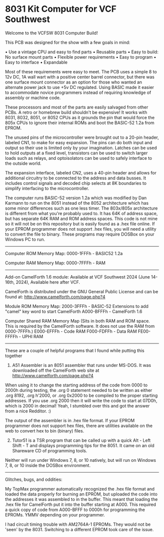 # 8031 Kit Computer for VCF Southwest
Welcome to the VCFSW 8031 Computer Build!

This PCB was designed for the show with a few goals in mind: 

•	Use a vintage CPU and easy to find parts
•	Reusable parts
•	Easy to build: No surface mount parts
•	Flexible power requirements
•	Easy to program
•	Easy to interface
•	Expandable

Most of these requirements were easy to meet. The PCB uses a simple 8 to 12v DC, 1A wall wart with a positive center barrel connector, but there was one surface mount connector as an option for those who wanted an alternate power jack to use +5v DC regulated. Using BASIC made it easier to accommodate novice programmers instead of requiring knowledge of assembly or machine code.

These processors and most of the parts are easily salvaged from other PCBs. A retro or homebrew build shouldn't be expensive! It works with 8031, 8032, 8051, or 8052 CPUs as it grounds the pin that would force the 805x CPUs to ignore their internal ROMs and boot the BASIC-52 1.2a from EPROM.

The unused pins of the microcontroller were brought out to a 20-pin header, labeled CN1, to make for easy expansion. The pins can do both input and output so their use is limited only by your imagination. Latches can be used to hold outputs at a fixed level, transistors can be used to switch larger loads such as relays, and optoisolators can be used to safely interface to the outside world. 

The expansion interface, labeled CN2, uses a 40-pin header and allows for additional circuitry to be connected to the address and data busses. It includes control signals and decoded chip selects at 8K boundaries to simplify interfacing to the microcontroller.

The computer runs BASIC-52 version 1.2a which was modified by Dan Karmann to run on the 8051 instead of the 8052 architecture which has some minor differences such as one less timer. The 803x/805x architecture is different from what you're probably used to. It has 64K of address space, but has separate 64K RAM and ROM address spaces. This code is not mine so it will not be on this repository but is easily found as a .hex file online. If your EPROM programmer does not support .hex files, you will need a utility to convert the file to binary. These programs may require DOSBox on your Windows PC to run.

---------

Computer ROM Memory Map:
0000-1FFFh - BASIC52 1.2a

Computer RAM Memory Map:
0000-7FFFh - RAM

---------

Add-on CamelForth 1.6 module: Available at VCF Southwest 2024 (June 14-16th, 2024), Available here after VCF.

CamelForth is distributed under the GNU General Public License and can be found at: http://www.camelforth.com/page.php?4

Module ROM Memory Map:
2000-3FFFh - BASIC-52 Extensions to add "camel" key word to start CamelForth
A000-BFFFh - CamelForth 1.6

Computer Shared RAM Memory Map (Sits in both RAM and ROM space. This is required by the CamelForth software. It does not use the RAM from 0000-7FFFh.)
E000-EFFFh - Code RAM
F000-FDFFh - Data RAM
FE00-FFFFh - UPHI RAM

---------

These are a couple of helpful programs that I found while putting this together

1. A51 Assembler is an 8051 assembler that runs under MS-DOS. It was downloaded off the CamelForth web site at http://www.camelforth.com/page.php?4

When using it to change the starting address of the code from 0000 to 2000h during testing, the .org 0 statement needed to be written as either .org 8192, .org h'2000, or .org 0x2000 to be compiled to the proper starting addresses. If you use .org 2000 then it will write the code to start at 07D0h, which is 2000 in decimal! Yeah, I stumbled over this and got the answer from a nice Redditor. :)

The output of the assembler is in .hex file format. If your EPROM programmer does not support hex files, there are utilities available on the web to convert hex to bin (binary) files. 

2. Tutor51 is a TSR program that can be called up with a quick Alt - Left Shift - T and displays programming tips for the 8051. It came on an old Shareware CD of programming tools. 

Neither will run under Windows 7, 8, or 10 natively, but will run on Windows 7, 8, or 10 inside the DOSBox environment.

---------

Glitches, bugs, and oddities: 

My TopMax programmer automatically recognized the .hex file format and loaded the data properly for burning an EPROM, but uploaded the code into the addresses it was assembled to in the buffer. This meant that loading the .hex file for CamelForth put it into the buffer starting at A000. This required a quick copy of code from A000-BFFF to 0000h for programming the EPROMs. YMMV depending on your programmer.

I had circuit timing trouble with AM2764A-1 EPROMs. They would not be 'seen' by the 8031. Switching to a different EPROM took care of the issue.

